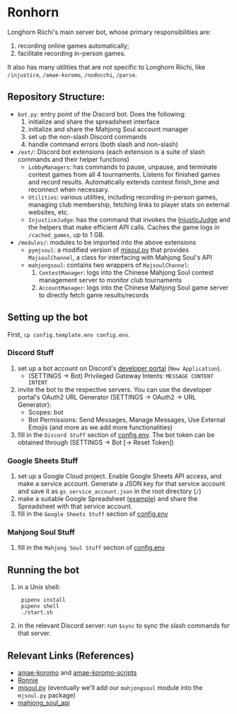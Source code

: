 # Ronhorn

Longhorn Riichi's main server bot, whose primary responsibilities are:
1. recording online games automatically;
1. facilitate recording in-person games.

It also has many utilities that are not specific to Longhorn Riichi, like `/injustice`, `/amae-koromo`, `/nodocchi`, `/parse`.

## Repository Structure:
- `bot.py`: entry point of the Discord bot. Does the following:
  1. initialize and share the spreadsheet interface
  1. initialize and share the Mahjong Soul account manager
  1. set up the non-slash Discord commands
  1. handle command errors (both slash and non-slash)
- `/ext/`: Discord bot extensions (each extension is a suite of slash commands and their helper functions)
  - `LobbyManagers`: has commands to pause, unpause, and terminate contest games from all 4 tournaments. Listens for finished games and record results. Automatically extends contest finish_time and reconnect when necessary.
  - `Utilities`: various utilities, including recording in-person games, managing club membership, fetching links to player stats on external websites, etc.
  - `InjusticeJudge`: has the command that invokes the [InjusticJudge](https://github.com/Longhorn-Riichi/InjusticeJudge) and the helpers that make efficient API calls. Caches the game logs in `/cached_games`, up to 1 GB.
- `/modules/`: modules to be imported into the above extensions
  - `pymjsoul`: a modified version of [mjsoul.py](https://github.com/RiichiNomi/mjsoul.py) that provides `MajsoulChannel`, a class for interfacing with Mahjong Soul's API
  - `mahjongsoul`: contains two wrappers of `MajsoulChannel`:
    1. `ContestManager`: logs into the Chinese Mahjong Soul contest management server to monitor club tournaments
    1. `AccountManager`: logs into the Chinese Mahjong Soul game server to directly fetch game results/records

## Setting up the bot
First, `cp config.template.env config.env`.
### Discord Stuff
1. set up a bot account on Discord's [developer portal](https://discord.com/developers/applications) (`New Application`).
    - (SETTINGS -> Bot) Privileged Gateway Intents: `MESSAGE CONTENT INTENT`
1. invite the bot to the respective servers. You can use the developer portal's OAuth2 URL Generator (SETTINGS -> OAuth2 -> URL Generator):
    - Scopes: bot
    - Bot Permissions: Send Messages, Manage Messages, Use External Emojis (and more as we add more functionalities)
1. fill in the `Discord Stuff` section of [config.env](config.env). The bot token can be obtained through (SETTINGS -> Bot \[-> Reset Token\])
### Google Sheets Stuff
1. set up a Google Cloud project. Enable Google Sheets API access, and make a service account. Generate a JSON key for that service account and save it as `gs_service_account.json` in the root directory (`/`)
1. make a suitable Google Spreadsheet ([example](https://docs.google.com/spreadsheets/d/1pXlGjyz165S62-3-4ZXxit4Ci0yW8piVfbVObtjg7Is/edit?usp=sharing)) and share the Spreadsheet with that service account.
1. fill in the `Google Sheets Stuff` section of [config.env](config.env)
### Mahjong Soul Stuff
1. fill in the `Mahjong Soul Stuff` section of [config.env](config.env)

## Running the bot
1. in a Unix shell:

        pipenv install
        pipenv shell
        ./start.sh
1. in the relevant Discord server: run `$sync` to sync the slash commands for that server.

## Relevant Links (References)
- [amae-koromo](https://github.com/SAPikachu/amae-koromo) and [amae-koromo-scripts](https://github.com/SAPikachu/amae-koromo-scripts)
- [Ronnie](https://github.com/RiichiNomi/ronnie)
- [mjsoul.py](https://github.com/RiichiNomi/mjsoul.py) (eventually we'll add our `mahjongsoul` module into the `mjsoul.py` package)
- [mahjong_soul_api](https://github.com/MahjongRepository/mahjong_soul_api/)